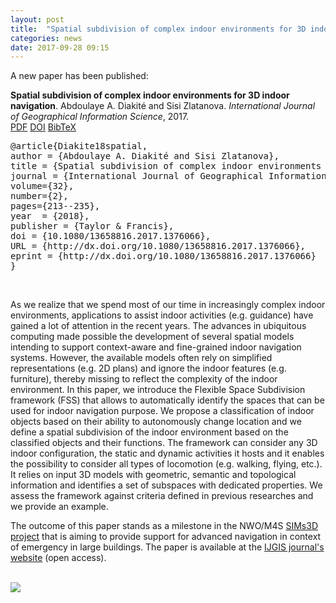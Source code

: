 ```yaml
---
layout: post
title:  "Spatial subdivision of complex indoor environments for 3D indoor navigation"
categories: news
date: 2017-09-28 09:15
---
```


A new paper has been published:

<div class="filteredelement"><strong> Spatial subdivision of complex indoor environments for 3D indoor navigation</strong>. Abdoulaye A. Diakité and Sisi Zlatanova. <em>International Journal of Geographical Information Science</em>, 2017. <br /> <a href="http://www.tandfonline.com/doi/full/10.1080/13658816.2017.1376066"><i class="fa fa-file-pdf-o"></i> PDF</a> <a href="http://dx.doi.org/10.1080/13658816.2017.1376066"><i class="fa fa-external-link"></i> DOI</a> <a href="#bibDiakite18" data-toggle="collapse"><i class="fa fa-caret-square-o-down"></i> BibTeX</a> <div id="bibDiakite18" class="collapse" tabindex="-1"><pre class="bibtex">@article{Diakite18spatial,
author = {Abdoulaye A. Diakité and Sisi Zlatanova},
title = {Spatial subdivision of complex indoor environments for 3D indoor navigation},
journal = {International Journal of Geographical Information Science},
volume={32},
number={2},
pages={213--235},
year  = {2018},
publisher = {Taylor & Francis},
doi = {10.1080/13658816.2017.1376066},
URL = {http://dx.doi.org/10.1080/13658816.2017.1376066},
eprint = {http://dx.doi.org/10.1080/13658816.2017.1376066}
}</pre></div></div>

<br/>

As we realize that we spend most of our time in increasingly complex indoor environments, applications to assist indoor activities (e.g. guidance) have gained a lot of attention in the recent years. The advances in ubiquitous computing made possible the development of several spatial models intending to support context-aware and fine-grained indoor navigation systems. However, the available models often rely on simplified representations (e.g. 2D plans) and ignore the indoor features (e.g. furniture), thereby missing to reflect the complexity of the indoor environment. In this paper, we introduce the Flexible Space Subdivision framework (FSS) that allows to automatically identify the spaces that can be used for indoor navigation purpose. We propose a classification of indoor objects based on their ability to autonomously change location and we define a spatial subdivision of the indoor environment based on the classified objects and their functions. The framework can consider any 3D indoor configuration, the static and dynamic activities it hosts and it enables the possibility to consider all types of locomotion (e.g. walking, flying, etc.). It relies on input 3D models with geometric, semantic and topological information and identifies a set of subspaces with dedicated properties. We assess the framework against criteria defined in previous researches and we provide an example. 
<br/>

The outcome of this paper stands as a milestone in the NWO/M4S <a href="http://www.sims3d.net">SIMs3D project</a> that is aiming to provide support for advanced navigation in context of emergency in large buildings. 
The paper is available at the <a href="http://dx.doi.org/10.1080/13658816.2017.1376066">IJGIS journal's website</a> (open access).

<br/>
<img src="{{ site.baseurl }}/img/2017/bim2ffs.png"/><br/>
